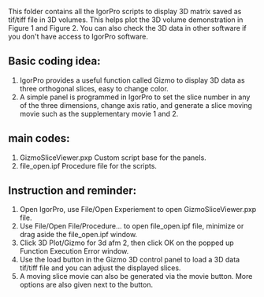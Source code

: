 This folder contains all the IgorPro scripts to display 3D matrix saved as tif/tiff file in 3D volumes. This helps plot the 3D volume demonstration in Figure 1 and Figure 2. You can also check the 3D data in other software if you don't have access to IgorPro software.

## Basic coding idea:
1. IgorPro provides a useful function called Gizmo to display 3D data as three orthogonal slices, easy to change color.
2. A simple panel is programmed in IgorPro to set the slice number in any of the three dimensions, change axis ratio, and generate a slice moving movie such as the supplementary movie 1 and 2.


## main codes:
1. GizmoSliceViewer.pxp
	Custom script base for the panels.
2. file_open.ipf
	Procedure file for the scripts.


## Instruction and reminder:
1. Open IgorPro, use File/Open Experiement to open GizmoSliceViewer.pxp file.
2. Use File/Open File/Procedure... to open file_open.ipf file, minimize or drag aside the file_open.ipf window.
3. Click 3D Plot/Gizmo for 3d afm 2, then click OK on the popped up Function Execution Error window.
4. Use the load button in the Gizmo 3D control panel to load a 3D data tif/tiff file and you can adjust the displayed slices.
5. A moving slice movie can also be generated via the movie button. More options are also given next to the button.
